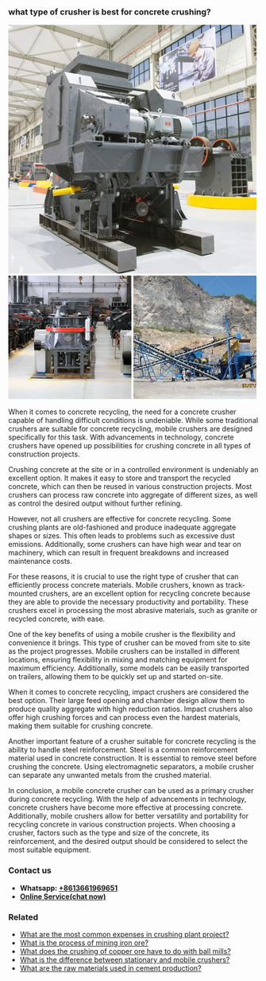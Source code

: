 <h3>what type of crusher is best for concrete crushing?</h3><img src='1701743029.jpg' alt=''><p>When it comes to concrete recycling, the need for a concrete crusher capable of handling difficult conditions is undeniable. While some traditional crushers are suitable for concrete recycling, mobile crushers are designed specifically for this task. With advancements in technology, concrete crushers have opened up possibilities for crushing concrete in all types of construction projects.</p><p>Crushing concrete at the site or in a controlled environment is undeniably an excellent option. It makes it easy to store and transport the recycled concrete, which can then be reused in various construction projects. Most crushers can process raw concrete into aggregate of different sizes, as well as control the desired output without further refining. </p><p>However, not all crushers are effective for concrete recycling. Some crushing plants are old-fashioned and produce inadequate aggregate shapes or sizes. This often leads to problems such as excessive dust emissions. Additionally, some crushers can have high wear and tear on machinery, which can result in frequent breakdowns and increased maintenance costs.</p><p>For these reasons, it is crucial to use the right type of crusher that can efficiently process concrete materials. Mobile crushers, known as track-mounted crushers, are an excellent option for recycling concrete because they are able to provide the necessary productivity and portability. These crushers excel in processing the most abrasive materials, such as granite or recycled concrete, with ease.</p><p>One of the key benefits of using a mobile crusher is the flexibility and convenience it brings. This type of crusher can be moved from site to site as the project progresses. Mobile crushers can be installed in different locations, ensuring flexibility in mixing and matching equipment for maximum efficiency. Additionally, some models can be easily transported on trailers, allowing them to be quickly set up and started on-site.</p><p>When it comes to concrete recycling, impact crushers are considered the best option. Their large feed opening and chamber design allow them to produce quality aggregate with high reduction ratios. Impact crushers also offer high crushing forces and can process even the hardest materials, making them suitable for crushing concrete.</p><p>Another important feature of a crusher suitable for concrete recycling is the ability to handle steel reinforcement. Steel is a common reinforcement material used in concrete construction. It is essential to remove steel before crushing the concrete. Using electromagnetic separators, a mobile crusher can separate any unwanted metals from the crushed material.</p><p>In conclusion, a mobile concrete crusher can be used as a primary crusher during concrete recycling. With the help of advancements in technology, concrete crushers have become more effective at processing concrete. Additionally, mobile crushers allow for better versatility and portability for recycling concrete in various construction projects. When choosing a crusher, factors such as the type and size of the concrete, its reinforcement, and the desired output should be considered to select the most suitable equipment.</p><h3>Contact us</h3><ul><li><strong>Whatsapp:&nbsp;<a href="https://wa.me/8613661969651">+8613661969651</a></strong></li><li><a href="https://swt.shibang-china.com/?git&amp;zhl&amp;what type of crusher is best for concrete crushing"><strong>Online Service(chat now)</strong></a></li></ul><h3>Related</h3><ul><li><a href='What are the most common expenses in crushing plant project.md'>What are the most common expenses in crushing plant project?</a></li><li><a href='What is the process of mining iron ore.md'>What is the process of mining iron ore?</a></li><li><a href='What does the crushing of copper ore have to do with ball mills.md'>What does the crushing of copper ore have to do with ball mills?</a></li><li><a href='What is the difference between stationary and mobile crushers.md'>What is the difference between stationary and mobile crushers?</a></li><li><a href='What are the raw materials used in cement production.md'>What are the raw materials used in cement production?</a></li></ul>